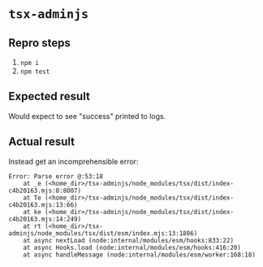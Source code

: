 # `tsx-adminjs`

## Repro steps

 1. `npm i`
 2. `npm test`


## Expected result

Would expect to see "success" printed to logs.


## Actual result

Instead get an incomprehensible error:

```
Error: Parse error @:53:18
    at _e (<home_dir>/tsx-adminjs/node_modules/tsx/dist/index-c4b20163.mjs:8:8007)
    at Te (<home_dir>/tsx-adminjs/node_modules/tsx/dist/index-c4b20163.mjs:13:66)
    at ke (<home_dir>/tsx-adminjs/node_modules/tsx/dist/index-c4b20163.mjs:14:249)
    at rt (<home_dir>/tsx-adminjs/node_modules/tsx/dist/esm/index.mjs:13:1886)
    at async nextLoad (node:internal/modules/esm/hooks:833:22)
    at async Hooks.load (node:internal/modules/esm/hooks:416:20)
    at async handleMessage (node:internal/modules/esm/worker:168:18)
```
